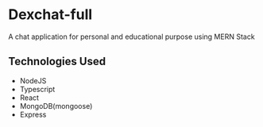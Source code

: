# Dexchat-full 
A chat application for personal and educational purpose using MERN Stack
## Technologies Used
- NodeJS
- Typescript
- React
- MongoDB(mongoose)
- Express
